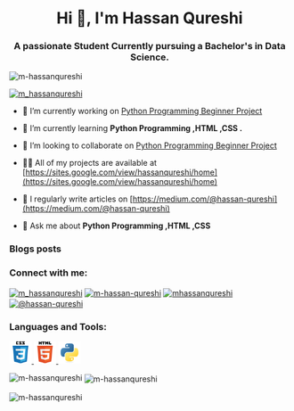 <h1 align="center">Hi 👋, I'm Hassan Qureshi</h1>
<h3 align="center">A passionate Student Currently pursuing a Bachelor's in Data Science.</h3>

<p align="left"> <img src="https://komarev.com/ghpvc/?username=m-hassanqureshi&label=Profile%20views&color=0e75b6&style=flat" alt="m-hassanqureshi" /> </p>

<p align="left"> <a href="https://twitter.com/m_hassanqureshi" target="blank"><img src="https://img.shields.io/twitter/follow/m_hassanqureshi?logo=twitter&style=for-the-badge" alt="m_hassanqureshi" /></a> </p>

- 🔭 I’m currently working on [Python Programming Beginner Project](https://github.com/m-hassanqureshi/python-beginner-level-projects)

- 🌱 I’m currently learning **Python Programming ,HTML ,CSS .**

- 👯 I’m looking to collaborate on [Python Programming Beginner Project](https://github.com/m-hassanqureshi/python-beginner-level-projects)

- 👨‍💻 All of my projects are available at [https://sites.google.com/view/hassanqureshi/home](https://sites.google.com/view/hassanqureshi/home)

- 📝 I regularly write articles on [https://medium.com/@hassan-qureshi](https://medium.com/@hassan-qureshi)

- 💬 Ask me about **Python Programming ,HTML ,CSS**

### Blogs posts
<!-- BLOG-POST-LIST:START -->
<!-- BLOG-POST-LIST:END -->

<h3 align="left">Connect with me:</h3>
<p align="left">
<a href="https://twitter.com/m_hassanqureshi" target="blank"><img align="center" src="https://raw.githubusercontent.com/rahuldkjain/github-profile-readme-generator/master/src/images/icons/Social/twitter.svg" alt="m_hassanqureshi" height="30" width="40" /></a>
<a href="https://linkedin.com/in/m-hassan-qureshi" target="blank"><img align="center" src="https://raw.githubusercontent.com/rahuldkjain/github-profile-readme-generator/master/src/images/icons/Social/linked-in-alt.svg" alt="m-hassan-qureshi" height="30" width="40" /></a>
<a href="https://kaggle.com/mhassanqureshi" target="blank"><img align="center" src="https://raw.githubusercontent.com/rahuldkjain/github-profile-readme-generator/master/src/images/icons/Social/kaggle.svg" alt="mhassanqureshi" height="30" width="40" /></a>
<a href="https://medium.com/@hassan-qureshi" target="blank"><img align="center" src="https://raw.githubusercontent.com/rahuldkjain/github-profile-readme-generator/master/src/images/icons/Social/medium.svg" alt="@hassan-qureshi" height="30" width="40" /></a>
</p>

<h3 align="left">Languages and Tools:</h3>
<p align="left"> <a href="https://www.w3schools.com/css/" target="_blank" rel="noreferrer"> <img src="https://raw.githubusercontent.com/devicons/devicon/master/icons/css3/css3-original-wordmark.svg" alt="css3" width="40" height="40"/> </a> <a href="https://www.w3.org/html/" target="_blank" rel="noreferrer"> <img src="https://raw.githubusercontent.com/devicons/devicon/master/icons/html5/html5-original-wordmark.svg" alt="html5" width="40" height="40"/> </a> <a href="https://www.python.org" target="_blank" rel="noreferrer"> <img src="https://raw.githubusercontent.com/devicons/devicon/master/icons/python/python-original.svg" alt="python" width="40" height="40"/> </a> </p>

<p><img align="left" src="https://github-readme-stats.vercel.app/api/top-langs?username=m-hassanqureshi&show_icons=true&locale=en&layout=compact" alt="m-hassanqureshi" /></p>

<p>&nbsp;<img align="center" src="https://github-readme-stats.vercel.app/api?username=m-hassanqureshi&show_icons=true&locale=en" alt="m-hassanqureshi" /></p>

<p><img align="center" src="https://github-readme-streak-stats.herokuapp.com/?user=m-hassanqureshi&" alt="m-hassanqureshi" /></p>
